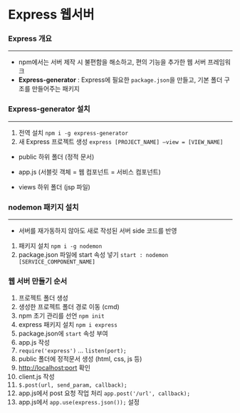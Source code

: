 # Express 웹서버

### Express 개요

---

- npm에서는 서버 제작 시 불편함을 해소하고, 편의 기능을 추가한 웹 서버 프레임워크
- **Express-generator** : Express에 필요한 `package.json`을 만들고, 기본 폴더 구조를 만들어주는 패키지

### Express-generator 설치

---

1. 전역 설치 `npm i -g express-generator`
2. 새 Express 프로젝트 생성 `express [PROJECT_NAME] —view = [VIEW_NAME]`

- public 하위 폴더 (정적 문서)

- app.js (서블릿 객체 = 웹 컴포넌트 = 서비스 컴포넌트)
- views 하위 폴더 (jsp 파일)

### nodemon 패키지 설치

---

- 서버를 재가동하지 않아도 새로 작성된 서버 side 코드를 반영
1. 패키지 설치 `npm i -g nodemon`
2. package.json 파일에 start 속성 넣기 `start : nodemon [SERVICE_COMPONENT_NAME]`

### 웹 서버 만들기 순서

1. 프로젝트 폴더 생성
2. 생성한 프로젝트 폴더 경로 이동 (cmd)
3. npm 초기 관리를 선언 `npm init` 
4. express 패키지 설치 `npm i express`
5. package.json에 `start` 속성 부여
6. app.js 작성
7. `require('express')` ... `listen(port);`
8. public 폴더에 정적문서 생성 (html, css, js 등)
9. [http://localhost:port](http://localhost:port) 확인
10. client.js 작성
11. `$.post(url, send_param, callback);` 
12. app.js에서 post 요청 작업 처리 `app.post('/url', callback);`
13. app.js에서 `app.use(express.json());` 설정